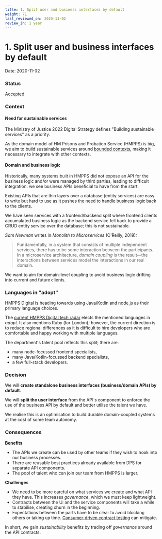```yaml
---
title: 1. Split user and business interfaces by default
weight: 71
last_reviewed_on: 2020-11-02
review_in: 1 year
---
```


# 1. Split user and business interfaces by default

Date: 2020-11-02

### Status

Accepted

### Context

#### Need for sustainable services

The Ministry of Justice 2022 Digital Strategy defines "Building sustainable services" as a priority.

As the domain model of HM Prisons and Probation Service (HMPPS) is big, we aim to build sustainable services
around [bounded contexts][bounded-context], making it necessary to integrate with other contexts.

#### Domain and business logic

Historically, many systems built in HMPPS did not expose an API for the business logic and/or were managed by third
parties, leading to difficult integration: we see business APIs beneficial to have from the start.

Existing APIs that are thin layers over a database (entity services) are easy to write but hard to use as it pushes
the need to handle business logic back to the clients.

We have seen services with a frontend/backend split where frontend clients accumulated business logic as the
backend service fell back to provide a CRUD entity service over the database; this is not sustainable.

_Sam Newman_ writes in _Monolith to Microservices_ (O'Reilly, 2019):

> Fundamentally, in a system that consists of multiple independent services, there has to be some interaction between
> the participants. In a microservice architecture, _domain coupling_ is the result—the interactions between services
> model the interactions in our real domain.

We want to aim for domain-level coupling to avoid business logic drifting into current and future clients.

### Languages in "adopt"

HMPPS Digital is heading towards using Java/Kotlin and node.js as their primary language choices.

The [current HMPPS Digital tech radar][radar] elects the mentioned languages in _adopt_. It also mentions Ruby (for London);
however, the current direction is to reduce regional differences as it is difficult to hire developers who are comfortable
and happy working with multiple languages.

The department's talent pool reflects this split; there are:

- many node-focussed frontend specialists,
- many Java/Kotlin-focussed backend specialists,
- a few full-stack developers.

### Decision

We will **create standalone business interfaces (business/domain APIs) by default**.

We will **split the user interface** from the API's component to enforce the use of the business API by default
and better utilise the talent we have.

We realise this is an optimisation to build durable domain-coupled systems at the cost of some team autonomy.

### Consequences

**Benefits**

- The APIs we create can be used by other teams if they wish to hook into our business processes.
- There are reusable best practices already available from DPS for separate API components.
- The pool of talent who can join our team from HMPPS is larger.

**Challenges**

- We need to be more careful on what services we create and what API they have. This increases _governance_,
  which we must keep lightweight.
- Contracts between the UI and the service components will take a while to stabilise, creating churn in the beginning.
- Expectations between the parts have to be clear to avoid blocking others or taking up time. [Consumer-driven contract testing][cdct] can mitigate.

In short, we gain _sustainability_ benefits by trading off _governance_ around the API contracts.

[radar]: https://ministryofjustice.github.io/hmpps-digital-tech-radar/docs/index.html
[cdct]: https://www.thoughtworks.com/radar/techniques/consumer-driven-contract-testing
[bounded-context]: https://martinfowler.com/bliki/BoundedContext.html
